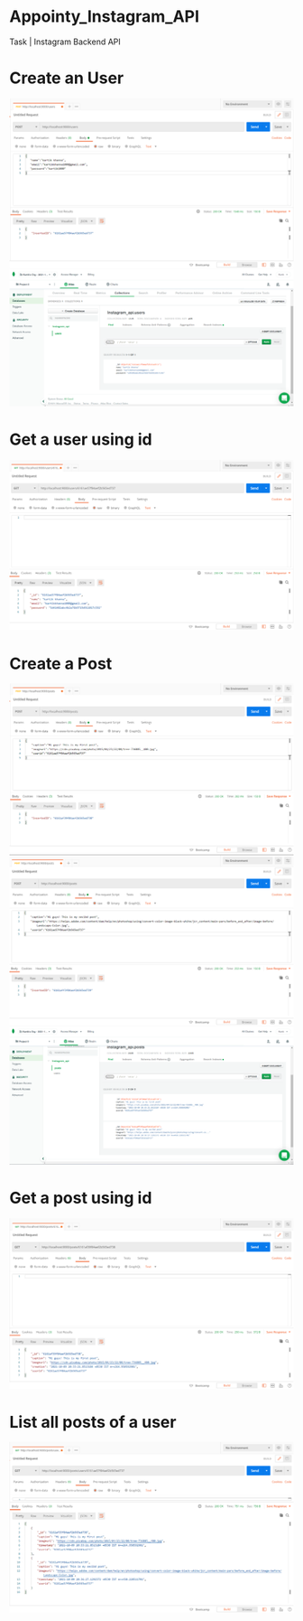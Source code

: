 # Appointy_Instagram_API
Task  | Instagram Backend API


# Create an User
![](https://github.com/kartik0406/Appointy_Instagram_API/blob/master/src/screenshots/img2.png)
![](https://github.com/kartik0406/Appointy_Instagram_API/blob/master/src/screenshots/img3.png)

# Get a user using id
![](https://github.com/kartik0406/Appointy_Instagram_API/blob/master/src/screenshots/img4.png)
 
# Create a Post
![](https://github.com/kartik0406/Appointy_Instagram_API/blob/master/src/screenshots/img5.png)
![](https://github.com/kartik0406/Appointy_Instagram_API/blob/master/src/screenshots/img6.png)
![](https://github.com/kartik0406/Appointy_Instagram_API/blob/master/src/screenshots/img7.png)
  
# Get a post using id
![](https://github.com/kartik0406/Appointy_Instagram_API/blob/master/src/screenshots/img8.png)
  
# List all posts of a user
![](https://github.com/kartik0406/Appointy_Instagram_API/blob/master/src/screenshots/img9.png)

  



